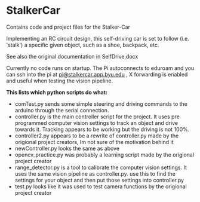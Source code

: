# StalkerCar
Contains code and project files for the Stalker-Car

Implementing an RC circuit design, this self-driving car is set to follow (i.e. 'stalk') a specific given object, such as a shoe, backpack, etc.

See also the original documentation in SelfDrive.docx

Currently no code runs on startup. The Pi autoconnects to eduroam and you can ssh into the pi at pi@stalkercar.app.byu.edu , X forwarding is enabled and useful when testing the vision pipeline.

**This lists which python scripts do what:**
* comTest.py sends some simple steering and driving commands to the arduino through the serial connection.
* controller.py is the main controller script for the project. It uses pre programmed computer vision 
	settings to track an object and drive towards it. Tracking appears to be working but the driving is not 100%.
* controller2.py appears to be a rewrite of controller.py made by the origional project creators, Im not sure of the 
	motivation behind it	
* newController.py looks the same as above
* opencv_practice.py was probably a learning script made by the origional project creator
* range_detector.py is a tool to calibrate the computer vision settings. It uses the same vision pipeline as 
	controller.py. use this to find the settings for your object and then put those settings into controller.py	
* test.py looks like it was used to test camera functions by the origional project creator
